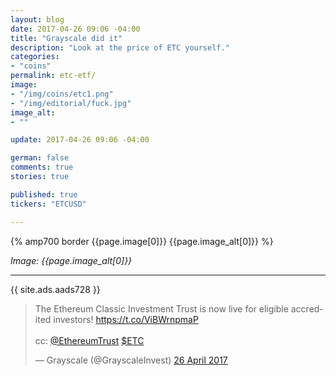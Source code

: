 ```yaml
---
layout: blog
date: 2017-04-26 09:06 -04:00
title: "Grayscale did it"
description: "Look at the price of ETC yourself."
categories:
- "coins"
permalink: etc-etf/
image:
- "/img/coins/etc1.png"
- "/img/editorial/fuck.jpg"
image_alt:
- ""

update: 2017-04-26 09:06 -04:00

german: false
comments: true
stories: true

published: true
tickers: "ETCUSD"

---
```


{% amp700 border {{page.image[0]}} {{page.image_alt[0]}} %}

_Image: {{page.image_alt[0]}}_

________________________

{{ site.ads.aads728 }}

<blockquote class="twitter-tweet" data-lang="en-gb"><p lang="en" dir="ltr">The Ethereum Classic Investment Trust is now live for eligible accredited investors! <a href="https://t.co/ViBWrnpmaP">https://t.co/ViBWrnpmaP</a><br><br>cc: <a href="https://twitter.com/EthereumTrust">@EthereumTrust</a> <a href="https://twitter.com/search?q=%24ETC&amp;src=ctag">$ETC</a></p>&mdash; Grayscale (@GrayscaleInvest) <a href="https://twitter.com/GrayscaleInvest/status/857217741161459715">26 April 2017</a></blockquote>
